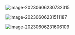 ![image-20230606230732315](http://devyk.top/2022/202306062307449.png)

![image-20230606231511187](http://devyk.top/2022/202306062315515.png)

![image-20230606231606109](http://devyk.top/2022/202306062316338.png)